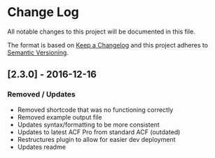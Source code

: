 # Change Log
All notable changes to this project will be documented in this file.

The format is based on [Keep a Changelog](http://keepachangelog.com/)
and this project adheres to [Semantic Versioning](http://semver.org/).

## [2.3.0] - 2016-12-16
### Removed / Updates
- Removed shortcode that was no functioning correctly
- Removed example output file
- Updates syntax/formatting to be more consistent
- Updates to latest ACF Pro from standard ACF (outdated)
- Restructures plugin to allow for easier dev deployment
- Updates readme
